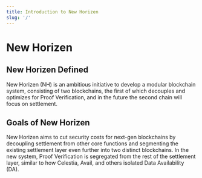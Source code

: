 ```yaml
---
title: Introduction to New Horizen
slug: '/'
---
```

<head>
  <title>Horizen Documentation</title>
</head>

# New Horizen

## New Horizen Defined

New Horizen (NH) is an ambitious initiative to develop a modular blockchain system, consisting of two blockchains, the first of which decouples and optimizes for Proof Verification, and in the future the second chain will focus on settlement.

## Goals of New Horizen

New Horizen aims to cut security costs for next-gen blockchains by decoupling settlement from other core functions and segmenting the existing settlement layer even further into two distinct blockchains. In the new system, Proof Verification is segregated from the rest of the settlement layer, similar to how Celestia, Avail, and others isolated Data Availability (DA).
